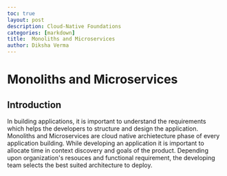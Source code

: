 ```yaml
---
toc: true
layout: post
description: Cloud-Native Foundations
categories: [markdown]
title:  Monoliths and Microservices
author: Diksha Verma
---
```

# Monoliths and Microservices 
## Introduction
In building applications, it is important to understand the requirements which helps the developers to structure and design the application. 
Monoliths and Microservices are cloud native archietecture phase of every application building. While developing an application it is important to allocate time in context discovery and goals of the product. Depending upon organization's resouces and functional requirement, the developing team selects the best suited architecture to deploy. 
